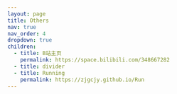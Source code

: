 ```yaml
---
layout: page
title: Others
nav: true
nav_order: 4
dropdown: true
children:
  - title: B站主页
    permalink: https://space.bilibili.com/348667282
  - title: divider
  - title: Running
    permalink: https://zjgcjy.github.io/Run
---
```

